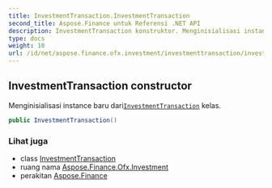 ```yaml
---
title: InvestmentTransaction.InvestmentTransaction
second_title: Aspose.Finance untuk Referensi .NET API
description: InvestmentTransaction konstruktor. Menginisialisasi instance baru dariInvestmentTransaction kelas.
type: docs
weight: 10
url: /id/net/aspose.finance.ofx.investment/investmenttransaction/investmenttransaction/
---
```

## InvestmentTransaction constructor

Menginisialisasi instance baru dari[`InvestmentTransaction`](../) kelas.

```csharp
public InvestmentTransaction()
```

### Lihat juga

* class [InvestmentTransaction](../)
* ruang nama [Aspose.Finance.Ofx.Investment](../../investmenttransaction/)
* perakitan [Aspose.Finance](../../../)


